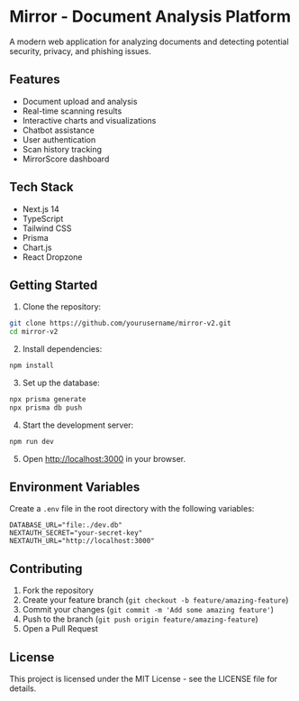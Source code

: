 # Mirror - Document Analysis Platform

A modern web application for analyzing documents and detecting potential security, privacy, and phishing issues.

## Features

- Document upload and analysis
- Real-time scanning results
- Interactive charts and visualizations
- Chatbot assistance
- User authentication
- Scan history tracking
- MirrorScore dashboard

## Tech Stack

- Next.js 14
- TypeScript
- Tailwind CSS
- Prisma
- Chart.js
- React Dropzone

## Getting Started

1. Clone the repository:
```bash
git clone https://github.com/yourusername/mirror-v2.git
cd mirror-v2
```

2. Install dependencies:
```bash
npm install
```

3. Set up the database:
```bash
npx prisma generate
npx prisma db push
```

4. Start the development server:
```bash
npm run dev
```

5. Open [http://localhost:3000](http://localhost:3000) in your browser.

## Environment Variables

Create a `.env` file in the root directory with the following variables:

```env
DATABASE_URL="file:./dev.db"
NEXTAUTH_SECRET="your-secret-key"
NEXTAUTH_URL="http://localhost:3000"
```

## Contributing

1. Fork the repository
2. Create your feature branch (`git checkout -b feature/amazing-feature`)
3. Commit your changes (`git commit -m 'Add some amazing feature'`)
4. Push to the branch (`git push origin feature/amazing-feature`)
5. Open a Pull Request

## License

This project is licensed under the MIT License - see the LICENSE file for details. 
